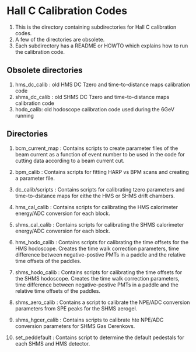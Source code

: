 # Hall C Calibration Codes

1. This is the directory containing subdirectories for Hall C calibration codes.
2. A few of the directories are obsolete. 
3. Each subdirectory has a README or HOWTO which explains how to run the calibration code.

## Obsolete directories

1. hms_dc_calib : old HMS DC Tzero and time-to-distance maps calibration code
2. shms_dc_calib : old SHMS DC Tzero and time-to-distance maps calibration code
3. hodo_calib: old hodoscope calibration code used during the 6GeV running

## Directories

1. bcm_current_map : Contains scripts to create parameter files of the beam current as a function of event number to be used in the code for cutting data according to a beam current cut.

2. bpm_calib : Contains scripts for fitting HARP vs BPM scans and creating a parameter file.

3. dc_calib/scripts : Contains scripts for calibrating tzero parameters and time-to-dsitance maps for eithe the HMS or SHMS drift chambers. 

4. hms_cal_calib : Contains scripts for calibrating the HMS calorimeter energy/ADC conversion for each block. 

5. shms_cal_calib : Contains scripts for calibrating the SHMS calorimeter energy/ADC conversion for each block. 

6. hms_hodo_calib : Contains scripts for calibrating the time offsets for the HMS hodoscope. Creates the time walk correction parameters, time difference between negative-postive PMTs in a paddle and the relative time offsets of the paddles.

7. shms_hodo_calib : Contains scripts for calibrating the time offsets for the SHMS hodoscope. Creates the time walk correction parameters, time difference between negative-postive PMTs in a paddle and the relative time offsets of the paddles.

8. shms_aero_calib : Contains a script to calibrate the NPE/ADC conversion parameters from SPE peaks for the SHMS aerogel.

9. shms_hgcer_calib : Contains scripts to calibrate hte NPE/ADC conversion parameters for SHMS Gas Cerenkovs.

10. set_peddefault : Contains script to determine the default pedestals for each SHMS and HMS detector.
